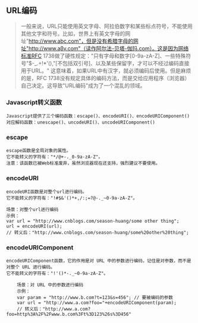 ## URL编码
>一般来说，URL只能使用英文字母、阿拉伯数字和某些标点符号，不能使用其他文字和符号。比如，世界上有英文字母的网址"http://www.abc.com"，但是没有希腊字母的网址"http://www.aβγ.com"（读作阿尔法-贝塔-伽玛.com）。这是因为网络标准RFC 1738做了硬性规定："只有字母和数字[0-9a-zA-Z]、一些特殊符号"$-_.+!*'(),"[不包括双引号]、以及某些保留字，才可以不经过编码直接用于URL。"
>这意味着，如果URL中有汉字，就必须编码后使用。但是麻烦的是，RFC 1738没有规定具体的编码方法，而是交给应用程序（浏览器）自己决定。这导致"URL编码"成为了一个混乱的领域。

### Javascript转义函数
    Javascript提供了三个编码函数：escape()、encodeURI()、encodeURIComponent()
    对应解码函数：unescape()、uncodeURI()、uncodeURIComponent()

### escape
    escape函数是全局对象的属性。
    它不能转义的字符有："*/@+-._0-9a-zA-Z"。
    注意：该函数已被Web标准废弃，虽然浏览器现在还支持，强烈建议不要使用。

### encodeURI
    encodeURI函数是对整个url进行编码。
    它不能转义的字符有："!#$&'()*+,/:;=?@-._~0-9a-zA-Z"。

```
场景：对整个url进行编码
示例：
var url = "http://www.cnblogs.com/season-huang/some other thing";
url = encodeURI(url);
// 转义后："http://www.cnblogs.com/season-huang/some%20other%20thing";
```

### encodeURIComponent
    encodeURIComponent函数，它的作用是对 URL 中的参数进行编码，记住是对参数，而不是对整个 URL 进行编码。
    它不能转义的字符有："!'()*-._~0-9a-zA-Z"。
```
    场景：对 URL 中的参数进行编码
    示例：
    var param = "http://www.b.com?t=123&s=456"; // 要被编码的参数
    var url = "http://www.a.com?foo="+encodeURIComponent(param);
    // 转义后："http://www.a.com?foo=http%3A%2F%2Fwww.b.com%3Ft%3D123%26s%3D456"
```

